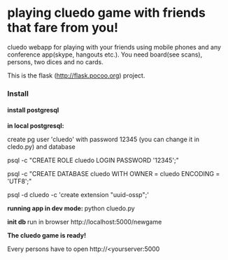 # playing cluedo game with friends that fare from you!
cluedo webapp for playing with your friends using mobile phones and any conference app(skype, hangouts etc.).
You need board(see scans), persons, two dices and no cards.

This is the flask (http://flask.pocoo.org) project.

<h3> Install </h3>

<h4>install postgresql </h4>

<b>in local postgresql: </b>

create pg user 'cluedo' with password 12345 (you can change it in cledo.py) and database

psql -c "CREATE ROLE cluedo LOGIN PASSWORD '12345';"

psql -c "CREATE DATABASE cluedo WITH OWNER = cluedo ENCODING = 'UTF8';"

psql -d cluedo -c 'create extension "uuid-ossp";'

<b>running app in dev mode: </b>
python cluedo.py

<b>init db </b>
run in browser http://localhost:5000/newgame

<b>The cluedo game is ready!</b> 

Every persons have to open http://<yourserver:5000

